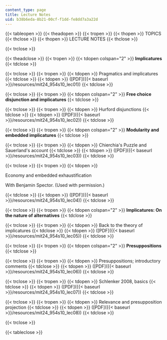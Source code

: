 ```yaml
---
content_type: page
title: Lecture Notes
uid: b38b6eda-8b21-00cf-f1dd-fe8dd7a3a22d
---
```


{{< tableopen >}}
{{< theadopen >}}
{{< tropen >}}
{{< thopen >}}
TOPICS
{{< thclose >}}
{{< thopen >}}
LECTURE NOTES
{{< thclose >}}

{{< trclose >}}

{{< theadclose >}}
{{< tropen >}}
{{< tdopen colspan="2" >}}
**Implicatures**
{{< tdclose >}}

{{< trclose >}}
{{< tropen >}}
{{< tdopen >}}
Pragmatics and implicatures
{{< tdclose >}}
{{< tdopen >}}
([PDF]({{< baseurl >}}/resources/mit24_954s10_lec01))
{{< tdclose >}}

{{< trclose >}}
{{< tropen >}}
{{< tdopen colspan="2" >}}
**Free choice disjunction and implicatures**
{{< tdclose >}}

{{< trclose >}}
{{< tropen >}}
{{< tdopen >}}
Hurford disjunctions
{{< tdclose >}}
{{< tdopen >}}
([PDF]({{< baseurl >}}/resources/mit24_954s10_lec02))
{{< tdclose >}}

{{< trclose >}}
{{< tropen >}}
{{< tdopen colspan="2" >}}
**Modularity and embedded implicatures**
{{< tdclose >}}

{{< trclose >}}
{{< tropen >}}
{{< tdopen >}}
Chierchia's Puzzle and Sauerland's account
{{< tdclose >}}
{{< tdopen >}}
([PDF]({{< baseurl >}}/resources/mit24_954s10_lec03))
{{< tdclose >}}

{{< trclose >}}
{{< tropen >}}
{{< tdopen >}}


Economy and embedded exhaustification

With Benjamin Spector. (Used with permission.)


{{< tdclose >}}
{{< tdopen >}}
([PDF]({{< baseurl >}}/resources/mit24_954s10_lec04))
{{< tdclose >}}

{{< trclose >}}
{{< tropen >}}
{{< tdopen colspan="2" >}}
**Implicatures: On the nature of alternatives**
{{< tdclose >}}

{{< trclose >}}
{{< tropen >}}
{{< tdopen >}}
Back to the theory of implicatures
{{< tdclose >}}
{{< tdopen >}}
([PDF]({{< baseurl >}}/resources/mit24_954s10_lec05))
{{< tdclose >}}

{{< trclose >}}
{{< tropen >}}
{{< tdopen colspan="2" >}}
**Presuppositions**
{{< tdclose >}}

{{< trclose >}}
{{< tropen >}}
{{< tdopen >}}
Presuppositions; introductory comments
{{< tdclose >}}
{{< tdopen >}}
([PDF]({{< baseurl >}}/resources/mit24_954s10_lec06))
{{< tdclose >}}

{{< trclose >}}
{{< tropen >}}
{{< tdopen >}}
Schlenker 2008, basics
{{< tdclose >}}
{{< tdopen >}}
([PDF]({{< baseurl >}}/resources/mit24_954s10_lec07))
{{< tdclose >}}

{{< trclose >}}
{{< tropen >}}
{{< tdopen >}}
Relevance and presupposition projection
{{< tdclose >}}
{{< tdopen >}}
([PDF]({{< baseurl >}}/resources/mit24_954s10_lec08))
{{< tdclose >}}

{{< trclose >}}

{{< tableclose >}}